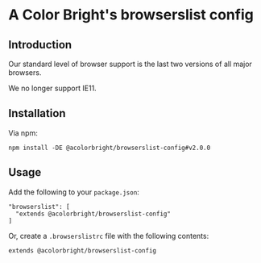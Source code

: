 # A Color Bright's browserslist config

## Introduction

Our standard level of browser support is the last two versions of all major browsers.

We no longer support IE11.

## Installation

Via npm:

```
npm install -DE @acolorbright/browserslist-config#v2.0.0
```

## Usage

Add the following to your `package.json`:

```
"browserslist": [
  "extends @acolorbright/browserslist-config"
]
```

Or, create a `.browserslistrc` file with the following contents:

```
extends @acolorbright/browserslist-config
```
